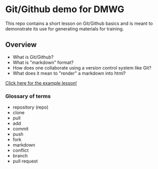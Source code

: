 # Git/Github demo for DMWG

This repo contains a short lesson on Git/Github basics and is meant to demonstrate its use for generating materials for training.

## Overview

* What is Git/Github?
* What is "markdown" format?
* How does one collaborate using a version control system like Git?
* What does it mean to "render" a markdown into html?

[Click here for the example lesson!](test_lesson.md)

### Glossary of terms

* repository (repo)
* clone
* pull
* add
* commit
* push
* fork
* markdown
* conflict
* branch
* pull request
